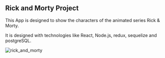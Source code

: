 ## Rick and Morty Project

This App is designed to show the characters of the animated series Rick & Morty.

It is designed with technologies like React, Node.js, redux, sequelize and postgreSQL.

![rick_and_morty](https://github.com/Moriones20/rick_and_morty/assets/96366130/ef554609-8adb-4f99-b0fd-bf0dafe2cd08)
